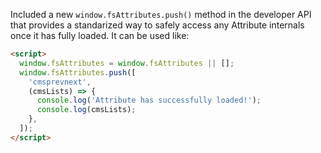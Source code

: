 Included a new `window.fsAttributes.push()` method in the developer API that provides a standarized way to safely access any Attribute internals once it has fully loaded.
It can be used like:

```html
<script>
  window.fsAttributes = window.fsAttributes || [];
  window.fsAttributes.push([
    'cmsprevnext',
    (cmsLists) => {
      console.log('Attribute has successfully loaded!');
      console.log(cmsLists);
    },
  ]);
</script>
```
